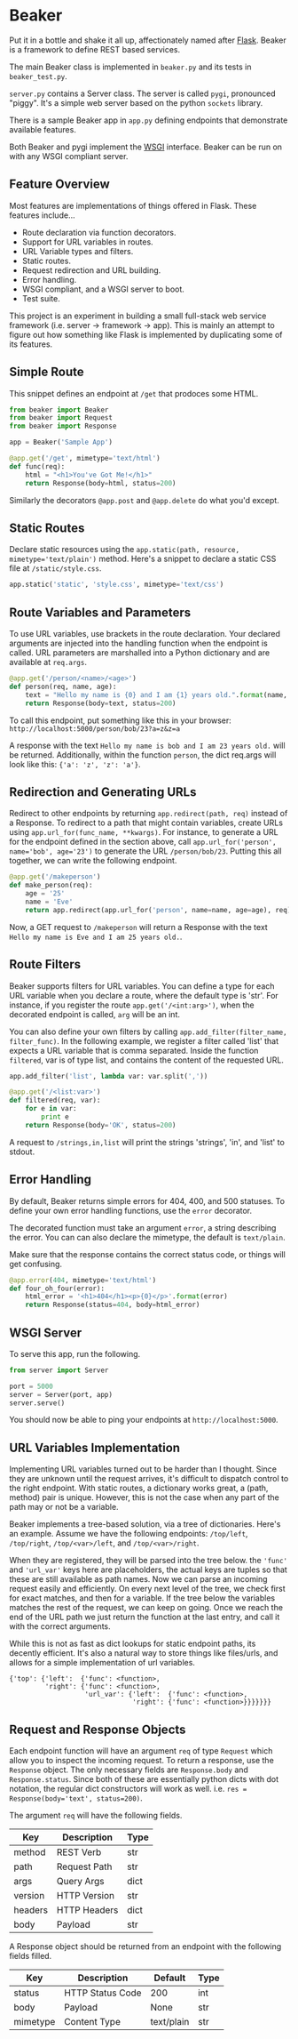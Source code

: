 # Beaker

Put it in a bottle and shake it all up, affectionately named after [Flask](http://flask.pocoo.org). Beaker is a framework to define REST based services.

The main Beaker class is implemented in `beaker.py` and its tests in `beaker_test.py`.

`server.py` contains a Server class. The server is called `pygi`, pronounced "piggy". It's a simple web server based on the python `sockets` library.

There is a sample Beaker app in `app.py` defining endpoints that demonstrate available features.

Both Beaker and pygi implement the [WSGI](https://www.python.org/dev/peps/pep-0333/) interface. Beaker can be run on with any WSGI compliant server.

## Feature Overview

Most features are implementations of things offered in Flask. These features include...

- Route declaration via function decorators.
- Support for URL variables in routes.
- URL Variable types and filters.
- Static routes.
- Request redirection and URL building.
- Error handling.
- WSGI compliant, and a WSGI server to boot.
- Test suite.

This project is an experiment in building a small full-stack web service framework (i.e. server -> framework -> app). This is mainly an attempt to figure out how something like Flask is implemented by duplicating some of its features.

## Simple Route

This snippet defines an endpoint at `/get` that prodoces some HTML.

```python
from beaker import Beaker
from beaker import Request
from beaker import Response

app = Beaker('Sample App')

@app.get('/get', mimetype='text/html')
def func(req):
    html = "<h1>You've Got Me!</h1>"
    return Response(body=html, status=200)
```

Similarly the decorators `@app.post` and `@app.delete` do what you'd except.

## Static Routes

Declare static resources using the `app.static(path, resource, mimetype='text/plain')` method. Here's a snippet to declare a static CSS file at `/static/style.css`.

```python
app.static('static', 'style.css', mimetype='text/css')
```

## Route Variables and Parameters
To use URL variables, use brackets in the route declaration. Your declared arguments are injected into the handling function when the endpoint is called. URL parameters are marshalled into a Python dictionary and are available at `req.args`.

```Python
@app.get('/person/<name>/<age>')
def person(req, name, age):
    text = "Hello my name is {0} and I am {1} years old.".format(name, age)
    return Response(body=text, status=200)
```

To call this endpoint, put something like this in your browser: `http://localhost:5000/person/bob/23?a=z&z=a`

A response with the text `Hello my name is bob and I am 23 years old.` will be returned. Additionally, within the function `person`, the dict req.args will look like this: `{'a': 'z', 'z': 'a'}`.


## Redirection and Generating URLs

Redirect to other endpoints by returning `app.redirect(path, req)` instead of a Response. To redirect to a path that might contain variables, create URLs using `app.url_for(func_name, **kwargs)`. For instance, to generate a URL for the endpoint defined in the section above, call `app.url_for('person', name='bob', age='23')` to generate the URL `/person/bob/23`. Putting this all together, we can write the following endpoint.

```python
@app.get('/makeperson')
def make_person(req):
    age = '25'
    name = 'Eve'
    return app.redirect(app.url_for('person', name=name, age=age), req)
```

Now, a GET request to `/makeperson` will return a Response with the text `Hello my name is Eve and I am 25 years old.`.

## Route Filters

Beaker supports filters for URL variables. You can define a type for each URL variable when you declare a route, where the default type is 'str'. For instance, if you register the route `app.get('/<int:arg>')`, when the decorated endpoint is called, `arg` will be an int.

You can also define your own filters by calling `app.add_filter(filter_name, filter_func)`. In the following example, we register a filter called 'list' that expects a URL variable that is comma separated. Inside the function `filtered`, var is of type list, and contains the content of the requested URL.

```Python
app.add_filter('list', lambda var: var.split(','))

@app.get('/<list:var>')
def filtered(req, var):
    for e in var:
        print e
    return Response(body='OK', status=200)
```

A request to `/strings,in,list` will print the strings 'strings', 'in', and 'list' to stdout.


## Error Handling

By default, Beaker returns simple errors for 404, 400, and 500 statuses. To define your own error handling functions, use the `error` decorator. 

The decorated function must take an argument `error`, a string describing the error. You can can also declare the mimetype, the default is `text/plain`.

Make sure that the response contains the correct status code, or things will get confusing.

```python
@app.error(404, mimetype='text/html')
def four_oh_four(error):
    html_error = '<h1>404</h1><p>{0}</p>'.format(error)
    return Response(status=404, body=html_error)
```

## WSGI Server

To serve this app, run the following.

```python
from server import Server

port = 5000
server = Server(port, app)
server.serve()
```

You should now be able to ping your endpoints at `http://localhost:5000`.

## URL Variables Implementation

Implementing URL variables turned out to be harder than I thought. Since they are unknown until the request arrives, it's difficult to dispatch control to the right endpoint. With static routes, a dictionary works great, a (path, method) pair is unique. However, this is not the case when any part of the path may or not be a variable.

Beaker implements a tree-based solution, via a tree of dictionaries. Here's an example. Assume we have the following endpoints: `/top/left`, `/top/right`, `/top/<var>/left`, and `/top/<var>/right`.

When they are registered, they will be parsed into the tree below. the `'func'` and `'url_var'` keys here are placeholders, the actual keys are tuples so that these are still available as path names. Now we can parse an incoming request easily and efficiently. On every next level of the tree, we check first for exact matches, and then for a variable. If the tree below the variables matches the rest of the request, we can keep on going. Once we reach the end of the URL path we just return the function at the last entry, and call it with the correct arguments.

While this is not as fast as dict lookups for static endpoint paths, its decently efficient. It's also a natural way to store things like files/urls, and allows for a simple implementation of url variables.

```
{'top': {'left':  {'func': <function>,
         'right': {'func': <function>,
                   'url_var': {'left':  {'func': <function>,
                               'right': {'func': <function>}}}}}}}
```

## Request and Response Objects

Each endpoint function will have an argument `req` of type `Request` which allow you to inspect the incoming request. To return a response, use the `Response` object. The only necessary fields are `Response.body` and `Response.status`. Since both of these are essentially python dicts with dot notation, the regular dict constructors will work as well. i.e. `res = Response(body='text', status=200)`.

The argument `req` will have the following fields.

| Key     | Description  | Type |
| ------- | ------------ | ---- |
| method  | REST Verb    | str  |
| path    | Request Path | str  |
| args    | Query Args   | dict |
| version | HTTP Version | str  |
| headers | HTTP Headers | dict |
| body    | Payload      | str  |

A Response object should be returned from an endpoint with the following fields filled.

| Key      | Description       | Default    | Type | 
| -------- | ----------------- | ---------- | ---- |
| status   | HTTP Status Code  | 200        | int  |
| body     | Payload           | None       | str  |
| mimetype | Content Type      | text/plain | str  |


